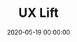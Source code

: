 ---
title: UX Lift
date: '2020-05-19 00:00:00'
description: A curated collection of articles, resources, books and tools, with the goal of covering every aspect of the UX and design process.
thumbnail: "/images/uxlift.png"
link: https://www.uxlift.org
tags:
- Personal project
- Web development
- Jekyll
layout: linkpost
---